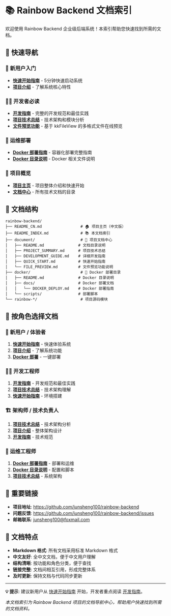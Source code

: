 # 📚 Rainbow Backend 文档索引

欢迎使用 Rainbow Backend 企业级后端系统！本索引帮助您快速找到所需的文档。

## 🎯 快速导航

### 🚀 新用户入门
- **[快速开始指南](document/QUICK_START.md)** - 5分钟快速启动系统
- **[项目介绍](README_CN.md#项目介绍)** - 了解系统核心特性

### 👨‍💻 开发者必读
- **[开发指南](document/DEVELOPMENT_GUIDE.md)** - 完整的开发规范和最佳实践
- **[项目技术总结](document/PROJECT_SUMMARY.md)** - 技术架构和模块分析
- **[文件预览功能](document/FILE_PREVIEW.md)** - 基于 kkFileView 的多格式文件在线预览

### 🐳 运维部署
- **[Docker 部署指南](docker/docs/DOCKER_DEPLOY.md)** - 容器化部署完整指南
- **[Docker 目录说明](docker/README.md)** - Docker 相关文件说明

### 📖 项目概览
- **[项目主页](README_CN.md)** - 项目整体介绍和快速开始
- **[文档中心](document/README.md)** - 所有技术文档的目录

## 📁 文档结构

```
rainbow-backend/
├── README_CN.md                 # 🏠 项目主页（中文版）
├── README_INDEX.md              # 📚 本文档索引
├── document/                    # 📖 项目文档中心
│   ├── README.md               # 文档目录说明
│   ├── PROJECT_SUMMARY.md      # 项目技术总结
│   ├── DEVELOPMENT_GUIDE.md    # 详细开发指南
│   ├── QUICK_START.md          # 快速开始指南
│   └── FILE_PREVIEW.md         # 文件预览功能说明
├── docker/                      # 🐳 Docker 部署目录
│   ├── README.md               # Docker 目录说明
│   ├── docs/                   # Docker 部署文档
│   │   └── DOCKER_DEPLOY.md    # Docker 部署指南
│   └── scripts/                # 部署脚本
└── rainbow-*/                   # 项目源码模块
```

## 🎯 按角色选择文档

### 👤 新用户 / 体验者
1. **[快速开始指南](document/QUICK_START.md)** - 快速体验系统
2. **[项目介绍](README_CN.md#项目介绍)** - 了解系统功能
3. **[Docker 部署](docker/docs/DOCKER_DEPLOY.md)** - 一键部署

### 👨‍💻 开发工程师
1. **[开发指南](document/DEVELOPMENT_GUIDE.md)** - 开发规范和最佳实践
2. **[项目技术总结](document/PROJECT_SUMMARY.md)** - 技术架构理解
3. **[快速开始指南](document/QUICK_START.md)** - 环境搭建

### 🏗️ 架构师 / 技术负责人
1. **[项目技术总结](document/PROJECT_SUMMARY.md)** - 技术架构分析
2. **[项目介绍](README_CN.md#技术架构)** - 整体架构设计
3. **[开发指南](document/DEVELOPMENT_GUIDE.md)** - 技术规范

### 🚀 运维工程师
1. **[Docker 部署指南](docker/docs/DOCKER_DEPLOY.md)** - 部署和运维
2. **[Docker 目录说明](docker/README.md)** - 配置和脚本
3. **[项目技术总结](document/PROJECT_SUMMARY.md)** - 系统架构

## 🔗 重要链接

- **项目地址**: https://github.com/junsheng100/rainbow-backend
- **问题反馈**: https://github.com/junsheng100/rainbow-backend/issues
- **邮箱联系**: junsheng100@foxmail.com

## 📝 文档特点

- **Markdown 格式**: 所有文档采用标准 Markdown 格式
- **中文友好**: 全中文文档，便于中文用户理解
- **结构清晰**: 按功能和角色分类，便于查找
- **链接完整**: 文档间相互引用，形成完整体系
- **及时更新**: 保持文档与代码同步更新

---

**💡 提示**: 建议新用户从 [快速开始指南](document/QUICK_START.md) 开始，开发者重点阅读 [开发指南](document/DEVELOPMENT_GUIDE.md)。

*本文档索引为 Rainbow Backend 项目的文档导航中心，帮助用户快速找到所需的文档资料。*
